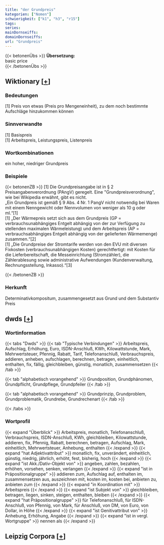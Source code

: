 ```yaml
---
title: "der Grundpreis"
kategorien: ["Nomen"]
schwierigkeit: ["k1", "h3", "r15"]
tags:
series:
mainDornseiffs:
domainDornseiffs:
url: "Grundpreis"
---
```


{{< betonenÜbs >}}
**Übersetzung:**  
basic price  
{{< /betonenÜbs >}}

## Wiktionary [[+](https://de.wiktionary.org/wiki/Grundpreis)]

### Bedeutungen
[1] Preis von etwas (Preis pro Mengeneinheit), zu dem noch bestimmte Aufschläge hinzukommen können  

### Sinnverwandte
[1] Basispreis  
[1] Arbeitspreis, Leistungspreis, Listenpreis  

### Wortkombinationen
ein hoher, niedriger Grundpreis  

### Beispiele
{{< betonenZB >}}
[1] Die Grundpreisangabe ist in § 2 Preisangabenverordnung (PAngV) geregelt. Eine "Grundpreisverordnung", wie bei Wikipedia erwähnt, gibt es nicht.  
„Ein Grundpreis ist gemäß § 9 Abs. 4 Nr. 1 PangV nicht notwendig bei Waren mit einem Nenngewicht oder Nennvolumen von weniger als 10 g oder ml.“[1]  
[1] „Der Wärmepreis setzt sich aus dem Grundpreis (GP = verbrauchsunabhängiges Entgelt abhängig von der zur Verfügung zu stellenden maximalen Wärmeleistung) und dem Arbeitspreis (AP = verbrauchsabhängiges Entgelt abhängig von der gelieferten Wärmemenge) zusammen.“[2]  
[1] „Die Grundpreise der Stromtarife werden von den EVU mit diversen Fixkosten (verbrauchsunabhängigen Kosten) gerechtfertigt: mit Kosten für die Lieferbereitschaft, die Messeinrichtung (Stromzähler), die Zählerablesung sowie administrative Aufwendungen (Kundenverwaltung, Rechnungsstellung, Inkasso).“[3]  

{{< /betonenZB >}}
### Herkunft
Determinativkompositum, zusammengesetzt aus Grund und dem Substantiv Preis  



## dwds [[+](https://www.dwds.de/wb/Grundpreis)]

### Wortinformation
{{< tabs "Dwds" >}}
{{< tab "Typische Verbindungen" >}}
Arbeitspreis, Aufschlag, Erhöhung, Euro, ISDN-Anschluß, KWh, Kilowattstunde, Mark, Mehrwertsteuer, Pfennig, Rabatt, Tarif, Telefonanschluß, Verbrauchspreis, addieren, anheben, aufschlagen, berechnen, betragen, einheitlich, enthalten, fix, fällig, gleichbleiben, günstig, monatlich, zusammensetzen
{{< /tab >}}

{{< tab "alphabetisch vorangehend" >}}
Grundposition, Grundphänomen, Grundpflicht, Grundpflege, Grundpfeiler
{{< /tab >}}

{{< tab "alphabetisch vorangehend" >}}
Grundprinzip, Grundproblem, Grundproblematik, Grundrebe, Grundrechenart
{{< /tab >}}

{{< /tabs >}}

### Wortprofil
{{< expand "Überblick" >}} Arbeitspreis, monatlich, Telefonanschluß, Verbrauchspreis, ISDN-Anschluß, KWh, gleichbleiben, Kilowattstunde, addieren, fix, Pfennig, Rabatt, berechnen, betragen, Aufschlag, Mark, einheitlich, Mehrwertsteuer, Anhebung, enthalten {{< /expand >}}
{{< expand "hat Adjektivattribut" >}} monatlich, fix, unverändert, einheitlich, günstig, niedrig, jährlich, erhöht, fest, bisherig, hoch {{< /expand >}}
{{< expand "ist Akk./Dativ-Objekt von" >}} angeben, zahlen, bezahlen, erhöhen, vorsehen, senken, verlangen {{< /expand >}}
{{< expand "ist in Präpositionalgruppe" >}} addieren zum, Aufschlag auf, enthalten im, zusammensetzen aus, auszeichnen mit, kosten im, kosten bei, anbieten zu, anbieten zum {{< /expand >}}
{{< expand "in Koordination mit" >}} Arbeitspreis {{< /expand >}}
{{< expand "ist Subjekt von" >}} gleichbleiben, betragen, liegen, sinken, steigen, enthalten, bleiben {{< /expand >}}
{{< expand "hat Präpositionalgruppe" >}} für Telefonanschluß, für ISDN-Anschluß, von Pfennig, von Mark, für Anschluß, von DM, von Euro, von Dollar, in Höhe {{< /expand >}}
{{< expand "ist Genitivattribut von" >}} Anhebung, Erhöhung, Angabe {{< /expand >}}
{{< expand "ist in vergl. Wortgruppe" >}} nennen als {{< /expand >}}

## Leipzig Corpora [[+](https://corpora.uni-leipzig.de/en/res?word=Grundpreis&corpusId=deu_newscrawl-public_2018)]

